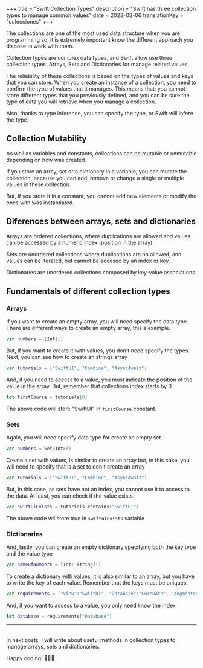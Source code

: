 +++
title = "Swift Collection Types"
description = "Swift has three collection types to manage common values"
date = 2023-03-06
translationKey = "colecciones"
+++

The collections are one of the most used data structure when you are programming so, it is extremely important know the different approach you dispose to work with them.

Collection types are complex data types, and Swift allow use three collection types: Arrays, Sets and Dictionaries for manage related values.

The reliability of these collections is based on the types of values and keys that you can store. When you create an instance of a collection, you need to confirm the type of values that it manages. This means that: you cannot store different types that you previously defined, and you can be sure the type of data you will retrieve when you manage a collection. 

Also, thanks to type inference, you can specify the type, or Swift will infere the type.

## Collection Mutability

As well as variables and constants, collections can be mutable or unmutable depending on how was created.

If you store an array, set or a dictionary in a variable, you can mutate the collection, because you can add, remove or change a single or multiple values in these collection. 

But, if you store it in a constant, you cannot add new elements or modify the ones with was instantiated.

## Diferences between arrays, sets and dictionaries

Arrays are ordered collections, where duplications are allowed and values can be accessed by a numeric index (position in the array)

Sets are unordered collections where duplications are no allowed, and values can be iterated, but cannot be accesed by an index or key.

Dictionaries are unordered collections composed by key-value associations.

## Fundamentals of different collection types

### Arrays

If you want to create an empty array, you will need specify the data type. There are different ways to create an empty array, this a example.

```swift
var numbers = [Int]()
```

But, if you want to create it with values, you don't need specify the types. Next, you can see how to create an strings array

```swift
var tutorials = ["SwiftUI", "Combine", "AsyncAwait"] 
```

And, if you need to access to a value, you must indicate the position of the value in the array. But, remember that collections index starts by 0.

```swift
let firstCourse = tutorials[0]
```
The above code will store "SwiftUI" in `firstCourse` constant.

### Sets

Again, you will need specify data type for create an empty set. 

```swift
var numbers = Set<Int>()
```

Create a set with values, is similar to create an array but, in this case, you will need to specify that is a set to don't create an array

```swift
var tutorials = ["SwiftUI", "Combine", "AsyncAwait"] 
```

But, in this case, as sets have not an index, you cannot use it to access to the data. At least, you can check if the value exists.

```swift
var swiftuiExists = tutorials.contains("SwiftUI")
```
The above code wil store true in ```swiftuiExists``` variable

### Dictionaries

And, lastly, you can create an empty dictionary specifying both the key type and the value type

```swift
var nameOfNumbers = [Int: String]()
```

To create a dictionary with values, it is also similar to an array, but you have to write the key of each value. Remember that the keys must be uniques.
```swift
var requirements = ["View":"SwiftUI", "Database":"CoreData", "AugmentedReality":"ARKit"]
```

And, if you want to access to a value, you only need know the index
```swift
let database = requirements["Database"]
```
***
<br/>
In next posts, I will write about useful methods in collection types to manage arrays, sets and dictionaries.

Happy coding! 👨🏻‍💻
